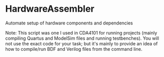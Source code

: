 # HardwareAssembler
Automate setup of hardware components and dependencies

Note: This script was one I used in CDA4101 for running projects (mainly compiling Quartus and ModelSim
files and running testbenches).
You will not use the exact code for your task; but it's mainly to provide an idea of how to compile/run
BDF and Verilog files from the command line.
